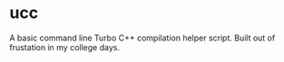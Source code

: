 # ucc
A basic command line Turbo C++ compilation helper script. Built out of frustation in my college days.
